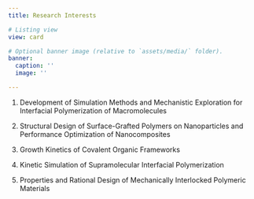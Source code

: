 ```yaml
---
title: Research Interests

# Listing view
view: card

# Optional banner image (relative to `assets/media/` folder).
banner:
  caption: ''
  image: ''

---
```

1. Development of Simulation Methods and Mechanistic Exploration for Interfacial Polymerization of Macromolecules

2. Structural Design of Surface-Grafted Polymers on Nanoparticles and Performance Optimization of Nanocomposites

3. Growth Kinetics of Covalent Organic Frameworks

4. Kinetic Simulation of Supramolecular Interfacial Polymerization

5. Properties and Rational Design of Mechanically Interlocked Polymeric Materials
